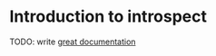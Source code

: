 # Introduction to introspect

TODO: write [great documentation](http://jacobian.org/writing/great-documentation/what-to-write/)

